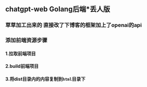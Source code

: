 
## chatgpt-web  Golang后端*丢人版

### 草草加工出来的 直接改了下博客的框架加上了openai的api

### 添加前端资源步骤
#### 1.拉取前端项目
#### 2.build前端项目
#### 3.将dist目录内的内容复制到`html`目录下
